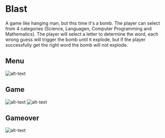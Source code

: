 # Blast

A game like hanging man, but this time it's a bomb. The player can select from 4 categories (Science, Languagen, Computer Programming and Mathematics). The player will select a letter to determine the word, each wrong guess will trigger the bomb until it explode, but if the player successfully get the right word the bomb will not explode.


## Menu
![alt-text](https://scontent.xx.fbcdn.net/v/t1.15752-9/152780322_245627427209455_312246995808190045_n.png?_nc_cat=105&ccb=3&_nc_sid=58c789&_nc_eui2=AeG_srCDOZq068UxfnsXlDmQ1VTTR_kMHy3VVNNH-QwfLc3EmJ1f5PIY3qT-Dqw5GyrPHQ18Q6k2nOrSnF2CdPDt&_nc_ohc=ULoWISkL_esAX8z3j9N&_nc_ad=z-m&_nc_cid=0&_nc_ht=scontent.xx&oh=cef17a4465c04708ace25754c8381cbe&oe=60576FFB)

## Game
![alt-text](https://scontent.xx.fbcdn.net/v/t1.15752-9/152550663_780451899575747_1835354696261809599_n.png?_nc_cat=108&ccb=3&_nc_sid=58c789&_nc_eui2=AeFwzXRsL1lAA2dI5VSIc3Di65vRF0MBJvzrm9EXQwEm_OHJi86FL6bn5sEHv6U6qLDYsDuzSBVQ_wqq46soTO5y&_nc_ohc=_3C-6RvWu_4AX810OyL&_nc_ad=z-m&_nc_cid=0&_nc_ht=scontent.xx&oh=9787e2f3a6a4a2091a9a7f2953bbcab7&oe=605537F5)
![alt-text](https://scontent.xx.fbcdn.net/v/t1.15752-9/152035792_3286108108282115_8076171484090299910_n.png?_nc_cat=111&ccb=3&_nc_sid=58c789&_nc_eui2=AeGhWuQPv0HfO6-Ukqw7wp9TKX64DPgEmtApfrgM-ASa0E79xcjIid_OJqKXBMlS9K9r6R0G1LUAocZE1GC6jWZw&_nc_ohc=OUV9KpC7tkQAX_Hrp15&_nc_ad=z-m&_nc_cid=0&_nc_ht=scontent.xx&oh=fac2997c0925587ce8108132f3ae8182&oe=60550E8A)

## Gameover
![alt-text](https://scontent.xx.fbcdn.net/v/t1.15752-9/152867924_476626796714942_9081675289665533275_n.png?_nc_cat=110&ccb=3&_nc_sid=58c789&_nc_eui2=AeFX-5T96bBMMiE46OqibkFppzegc7zzAAGnN6BzvPMAAQLj6q7QrODpVAnJjbLBTNV6KNen7GwFh7j09du9Wcjt&_nc_ohc=a2JNmCuLvoQAX_vt5I4&_nc_ad=z-m&_nc_cid=0&_nc_ht=scontent.xx&oh=93069e8197a718884696244dd012ea4d&oe=60570D34)
